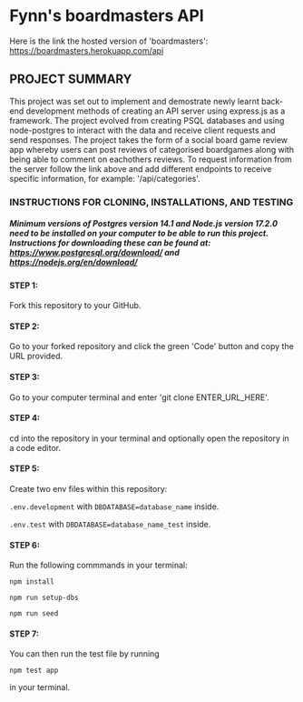 # Fynn's boardmasters API

Here is the link the hosted version of 'boardmasters': https://boardmasters.herokuapp.com/api

## PROJECT SUMMARY

This project was set out to implement and demostrate newly learnt back-end development methods of creating an API server using express.js as a framework. The project evolved from creating PSQL databases and using node-postgres to interact with the data and receive client requests and send responses. The project takes the form of a social board game review app whereby users can post reviews of categorised boardgames along with being able to comment on eachothers reviews. To request information from the server follow the link above and add different endpoints to receive specific information, for example: '/api/categories'.

### INSTRUCTIONS FOR CLONING, INSTALLATIONS, AND TESTING

##### Minimum versions of Postgres version 14.1 and Node.js version 17.2.0 need to be installed on your computer to be able to run this project. Instructions for downloading these can be found at: https://www.postgresql.org/download/ and https://nodejs.org/en/download/

#### STEP 1:
Fork this repository to your GitHub.

#### STEP 2: 
Go to your forked repository and click the green 'Code' button and copy the URL provided.

#### STEP 3: 
Go to your computer terminal and enter 'git clone ENTER_URL_HERE'.

#### STEP 4: 
cd into the repository in your terminal and optionally open the repository in a code editor.

#### STEP 5: 
Create two env files within this repository: 

`.env.development`
with `DBDATABASE=database_name` inside.  

`.env.test` with `DBDATABASE=database_name_test` inside.

#### STEP 6: 
Run the following commmands in your terminal: 
```
npm install
```
```
npm run setup-dbs 
```
```
npm run seed
```

#### STEP 7: 
You can then run the test file by running 
```
npm test app
```
in your terminal.

